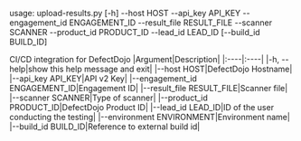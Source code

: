 usage: upload-results.py [-h] --host HOST --api_key API_KEY --engagement_id
                         ENGAGEMENT_ID --result_file RESULT_FILE --scanner
                         SCANNER --product_id PRODUCT_ID --lead_id LEAD_ID
                         [--build_id BUILD_ID]

CI/CD integration for DefectDojo
|Argument|Description|
|:----|:----|
|-h, --help|show this help message and exit|
|--host HOST|DefectDojo Hostname|
|--api_key API_KEY|API v2 Key|
|--engagement_id ENGAGEMENT_ID|Engagement ID|
|--result_file RESULT_FILE|Scanner file|
|--scanner SCANNER|Type of scanner|
|--product_id PRODUCT_ID|DefectDojo Product ID|
|--lead_id LEAD_ID|ID of the user conducting the testing|
|--environment ENVIRONMENT|Environment name|
|--build_id BUILD_ID|Reference to external build id|
